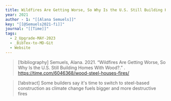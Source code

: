 ```yaml
---
title: Wildfires Are Getting Worse, So Why Is the U.S. Still Building Homes With Wood?
year: 2021
author - 1: "[[Alana Semuels]]"
key: "[[@Semuels2021-fi]]"
journal: "[[Time]]"
tags:
  - 2_Upgrade-MAY-2023
  - _BibTex-to-MD-Git
  - Website
---
```


> [!bibliography]
> Semuels, Alana. 2021. “Wildfires Are Getting Worse, So Why Is the U.S. Still Building Homes With Wood?.” . https://time.com/6046368/wood-steel-houses-fires/

> [!abstract]
> Some builders say it's time to switch to steel-based construction as climate change fuels bigger and more destructive fires